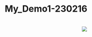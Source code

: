 # My_Demo1-230216
<h1 align="center">
  <a href="https://sunguoqi.com/">
    <img src="https://readme-typing-svg.herokuapp.com/?lines=……(%22Oh%2C%20Dear!%22);祝你今天愉快!&center=true&size=27;还有每一个明天！&center=true&size=27">
  </a>
</h1>


